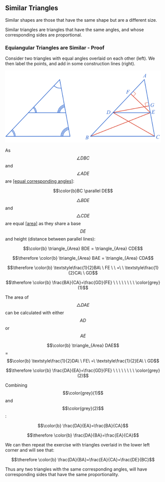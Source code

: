 ## Similar Triangles

Similar shapes are those that have the same shape but are a different size.

Similar triangles are triangles that have the same angles, and whose corresponding sides are proportional.

### Equiangular Triangles are Similar - Proof

Consider two triangles with equal angles overlaid on each other (left). We then label the points, and add in some construction lines (right).

![](SimilarOverlay.png)

As $$\angle DBC$$ and $$\angle ADE$$ are [[equal corresponding angles]]((qr,'Math/Geometry_1/RelatedAngles/base/Corresponding',#00756F)):

$$\color{b}BC \parallel DE$$

$$\triangle BDE$$ and $$\triangle CDE$$ are equal [[area]]((qr,'Math/Geometry_1/AreaTriangle/base/Main',#00756F)) as they share a base $$DE$$ and height (distance between parallel lines):

$$\color{b} \triangle_{Area} BDE = \triangle_{Area} CDE$$

$$\therefore \color{b} \triangle_{Area} BAE = \triangle_{Area} CDA$$

$$\therefore \color{b} \textstyle\frac{1}{2}BA\ \ FE \ \ =\ \  \textstyle\frac{1}{2}CA\ \ GD$$

$$\therefore \color{b} \frac{BA}{CA}=\frac{GD}{FE} \ \ \ \ \ \ \ \ \color{grey}(1)$$

The area of $$\triangle DAE$$ can be calculated with either $$AD$$ or $$AE$$

$$\color{b} \triangle_{Area} DAE$$ = $$\color{b} \textstyle\frac{1}{2}DA\ \ FE\  =\   \textstyle\frac{1}{2}EA\ \ GD$$

$$\therefore \color{b} \frac{DA}{EA}=\frac{GD}{FE} \ \ \ \ \ \ \ \ \color{grey}(2)$$

Combining $$\color{grey}(1)$$ and $$\color{grey}(2)$$:

$$\color{b} \frac{DA}{EA}=\frac{BA}{CA}$$

$$\therefore \color{b} \frac{DA}{BA}=\frac{EA}{CA}$$

We can then repeat the exercise with triangles overlaid in the lower left corner and will see that:

$$\therefore \color{b} \frac{DA}{BA}=\frac{EA}{CA}=\frac{DE}{BC}$$

Thus any two triangles with the same corresponding angles, will have corresponding sides that have the same proportionality.